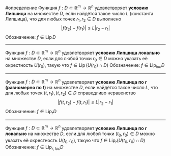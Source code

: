 #определение 
Функция $f : D \subset \mathbb{R}^m \to \mathbb{R}^n$ удовлетворяет **условию Липшица** на множестве $D$, если найдётся такое число $L$ (константа Липшица), что для любых точек $r_1, r_2 \in D$ выполнено
$$|f(r_2) - f(r_1)| \leq L|r_2 - r_1|$$
Обозначение: $f \in \operatorname{Lip} D$

---

Функция $f : D \subset \mathbb{R}^m \to \mathbb{R}^n$ удовлетворяет **условию Липшица локально** на множестве $D$, если для любой точки $r_0 \in D$ можно указать её окрестность $U(r_0)$, такую что $f \in \operatorname{Lip}(U(r_0) \cap D)$
Обозначение: $f \in \operatorname{Lip}_{loc} D$

---

Функция $f : D \subset \mathbb{R}^m \to \mathbb{R}^n$ удовлетворяет **условию Липшица по $r$ (равномерно по $t$)** на множестве $D$, если найдётся такое число $L$, что для любых точек $(t, r_1),(t, r_2) \in D$ справедливо неравенство
$$|f(t, r_2) - f(t, r_1)| \leq L|r_2 - r_1|$$
Обозначение: $f \in \operatorname{Lip}_r D$

---

Функция $f : D \subset \mathbb{R}^m \to \mathbb{R}^n$ удовлетворяет **условию Липшица по $r$ локально** на множестве $D$, если для любой точки $(t_0, r_0) \in D$ можно указать её окрестность $U(t_0, r_0)$, такую что $f \in \operatorname{Lip}_r (U(t_0, r_0) \cap D)$
Обозначение: $f \in \operatorname{Lip}_{r, loc} D$
